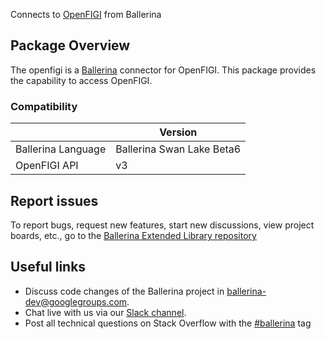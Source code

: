Connects to [OpenFIGI](https://www.openfigi.com/) from Ballerina
## Package Overview
The openfigi  is a [Ballerina](https://ballerina.io/) connector for OpenFIGI.
This package provides the capability to access OpenFIGI.

### Compatibility

|                               | Version                       |
|-------------------------------|-------------------------------|
| Ballerina Language            | Ballerina Swan Lake Beta6     |
| OpenFIGI API                  | v3                            |

## Report issues
To report bugs, request new features, start new discussions, view project boards, etc., go to the [Ballerina Extended Library repository](https://github.com/ballerina-platform/ballerina-extended-library)

## Useful links
- Discuss code changes of the Ballerina project in [ballerina-dev@googlegroups.com](mailto:ballerina-dev@googlegroups.com).
- Chat live with us via our [Slack channel](https://ballerina.io/community/slack/).
- Post all technical questions on Stack Overflow with the [#ballerina](https://stackoverflow.com/questions/tagged/ballerina) tag
